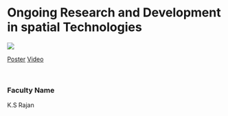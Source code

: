 # Ongoing Research and Development in spatial Technologies

![](https://i.imgur.com/DoZF4JB.png)

[Poster](28.%20Ongoing%20Research%20and%20Development%20in%20spatial%20Technologies.pdf)
[Video](https://rndshowcase.iiit.ac.in/tto/TTO_website_data/Videos/275.mp4)

<br>


### Faculty Name

K.S Rajan
